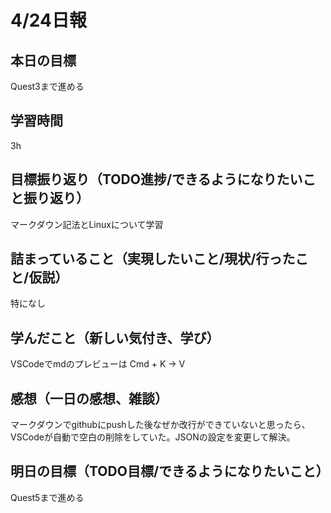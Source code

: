 # 4/24日報
## 本日の目標
Quest3まで進める
## 学習時間
3h
## 目標振り返り（TODO進捗/できるようになりたいこと振り返り）
マークダウン記法とLinuxについて学習
## 詰まっていること（実現したいこと/現状/行ったこと/仮説）
特になし
## 学んだこと（新しい気付き、学び）
VSCodeでmdのプレビューは Cmd + K → V
## 感想（一日の感想、雑談）
マークダウンでgithubにpushした後なぜか改行ができていないと思ったら、VSCodeが自動で空白の削除をしていた。JSONの設定を変更して解決。
## 明日の目標（TODO目標/できるようになりたいこと）
Quest5まで進める
